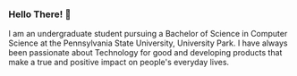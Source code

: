 ### Hello There! 👋

I am an undergraduate student pursuing a Bachelor of Science in Computer Science at the Pennsylvania State University, University Park. I have always been passionate about Technology for good and developing products that make a true and positive impact on people's everyday lives.
